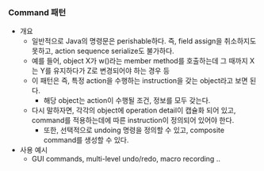 ### Command 패턴
- 개요
    - 일반적으로 Java의 명령문은 perishable하다. 즉, field assign을 취소하지도 못하고, action sequence serialize도 불가하다.
    - 예를 들어, object X가 w()라는 member method를 호출하는데 그 때까지 X는 Y를 유지하다가 Z로 변경되어야 하는 경우 등
    - 이 패턴은 즉, 특정 action을 수행하는 instruction을 갖는 object라고 보면 된다.
        - 해당 object는 action이 수행될 조건, 정보를 모두 갖는다.
    - 다시 말하자면, 각각의 object에 operation detail이 캡슐화 되어 있고, command를 적용하는데에 따른 instruction이 정의되어 있어야 한다.
        - 또한, 선택적으로 undoing 명령을 정의할 수 있고, composite command를 생성할 수 있다.
- 사용 예시
    - GUI commands, multi-level undo/redo, macro recording ..